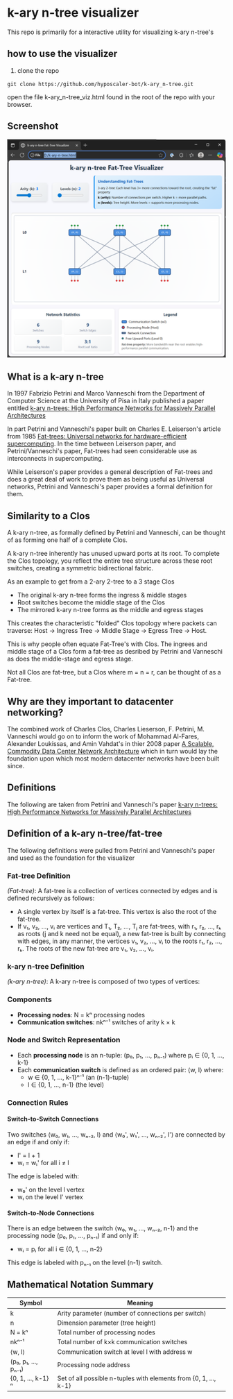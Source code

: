 # k-ary n-tree visualizer

This repo is primarily for a interactive utility for visualizing k-ary n-tree's

## how to use the visualizer

1. clone the repo

```
git clone https://github.com/hyposcaler-bot/k-ary_n-tree.git
```

open the file k-ary_n-tree_viz.html found in the root of the repo with your browser.

## Screenshot

![Alt text](images/viz-screenshot.png)

## What is a k-ary n-tree

In 1997 Fabrizio Petrini and Marco Vanneschi from the Department of Computer Science at the University of Pisa in Italy published a paper entitled [k-ary n-trees: High Performance Networks for Massively Parallel Architectures](https://ieeexplore.ieee.org/document/580853)

In part Petrini and Vanneschi's paper built on Charles E. Leiserson's article from 1985 [Fat-trees: Universal networks for hardware-efficient supercomputing](https://ieeexplore.ieee.org/abstract/document/6312192).  In the time between Leiserson paper, and Petrini/Vanneschi's paper, Fat-trees had seen considerable use as interconnects in supercomputing.   

While Leiserson's paper provides a general description of Fat-trees and does a great deal of work to prove them as being useful as Universal networks, Petrini and Vanneschi's paper provides a formal definition for them. 

## Similarity to a Clos

A k-ary n-tree, as formally defined by Petrini and Vanneschi, can be thought of as forming one half of a complete Clos. 

A k-ary n-tree inherently has unused upward ports at its root. To complete the Clos topology, you reflect the entire tree structure across these root switches, creating a symmetric bidirectional fabric.

As an example to get from a 2-ary 2-tree to a 3 stage Clos

- The original k-ary n-tree forms the ingress & middle stages
- Root switches become the middle stage of the Clos
- The mirrored k-ary n-tree forms as the middle and egress stages

This creates the characteristic "folded" Clos topology where packets can traverse: Host → Ingress Tree → Middle Stage → Egress Tree → Host.  

This is why people often equate Fat-Tree's with Clos. The ingrees and middle stage of a Clos form a fat-tree as desribed by Petrini and Vanneschi as does the middle-stage and egress stage.

Not all Clos are fat-tree, but a Clos where m = n = r, can be thought of as a Fat-tree.

## Why are they important to datacenter networking?

The combined work of Charles Clos, Charles Lieserson, F. Petrini, M. Vanneschi would go on to inform the work of Mohammad Al-Fares, Alexander Loukissas, and Amin Vahdat's in thier 2008 paper [A Scalable, Commodity Data Center Network Architecture](https://cseweb.ucsd.edu/~vahdat/papers/sigcomm08.pdf) which in turn would lay the foundation upon which most modern datacenter networks have been built since.

## Definitions

The following are taken from Petrini and Vanneschi's paper [k-ary n-trees: High Performance Networks for Massively Parallel Architectures](https://ieeexplore.ieee.org/document/580853)


## Definition of a k-ary n-tree/fat-tree

The following definitions were pulled from Petrini and Vanneschi's paper and used as the foundation for the visualizer

### Fat-tree Definition

*(Fat-tree)*: A fat-tree is a collection of vertices connected by edges and is defined recursively as follows:

- A single vertex by itself is a fat-tree. This vertex is also the root of the fat-tree.
- If v₁, v₂, ..., vᵢ are vertices and T₁, T₂, ..., Tⱼ are fat-trees, with r₁, r₂, ..., rₖ as roots (j and k need not be equal), a new fat-tree is built by connecting with edges, in any manner, the vertices v₁, v₂, ..., vᵢ to the roots r₁, r₂, ..., rₖ. The roots of the new fat-tree are v₁, v₂, ..., vᵢ.

### k-ary n-tree Definition

*(k-ary n-tree)*: A k-ary n-tree is composed of two types of vertices:

### Components
- **Processing nodes**: N = kⁿ processing nodes
- **Communication switches**: nkⁿ⁻¹ switches of arity k × k

### Node and Switch Representation
- Each **processing node** is an n-tuple: (p₀, p₁, ..., pₙ₋₁) where pᵢ ∈ {0, 1, ..., k-1}
- Each **communication switch** is defined as an ordered pair: ⟨w, l⟩ where:
  - w ∈ {0, 1, ..., k-1}ⁿ⁻¹ (an (n-1)-tuple)
  - l ∈ {0, 1, ..., n-1} (the level)

### Connection Rules

#### Switch-to-Switch Connections
Two switches ⟨w₀, w₁, ..., wₙ₋₂, l⟩ and ⟨w₀', w₁', ..., wₙ₋₂', l'⟩ are connected by an edge if and only if:
- l' = l + 1
- wᵢ = wᵢ' for all i ≠ l

The edge is labeled with:
- w₀' on the level l vertex
- wₗ on the level l' vertex

#### Switch-to-Node Connections
There is an edge between the switch ⟨w₀, w₁, ..., wₙ₋₂, n-1⟩ and the processing node (p₀, p₁, ..., pₙ₋₁) if and only if:
- wᵢ = pᵢ for all i ∈ {0, 1, ..., n-2}

This edge is labeled with pₙ₋₁ on the level (n-1) switch.

## Mathematical Notation Summary

| Symbol | Meaning |
|--------|---------|
| k | Arity parameter (number of connections per switch) |
| n | Dimension parameter (tree height) |
| N = kⁿ | Total number of processing nodes |
| nkⁿ⁻¹ | Total number of k×k communication switches |
| ⟨w, l⟩ | Communication switch at level l with address w |
| (p₀, p₁, ..., pₙ₋₁) | Processing node address |
| {0, 1, ..., k-1}ⁿ | Set of all possible n-tuples with elements from {0, 1, ..., k-1} |
